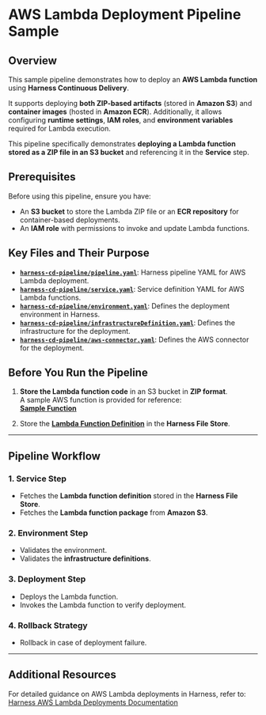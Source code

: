 # AWS Lambda Deployment Pipeline Sample

## Overview

This sample pipeline demonstrates how to deploy an **AWS Lambda function** using **Harness Continuous Delivery**. 

It supports deploying **both ZIP-based artifacts** (stored in **Amazon S3**) and **container images** (hosted in **Amazon ECR**). Additionally, it allows configuring **runtime settings**, **IAM roles**, and **environment variables** required for Lambda execution.

This pipeline specifically demonstrates **deploying a Lambda function stored as a ZIP file in an S3 bucket** and referencing it in the **Service** step.


## Prerequisites

Before using this pipeline, ensure you have:

- An **S3 bucket** to store the Lambda ZIP file or an **ECR repository** for container-based deployments.
- An **IAM role** with permissions to invoke and update Lambda functions.


## Key Files and Their Purpose

- [**`harness-cd-pipeline/pipeline.yaml`**](./harnesscd-pipeline/pipeline.yml): Harness pipeline YAML for AWS Lambda deployment.
- [**`harness-cd-pipeline/service.yaml`**](./harnesscd-pipeline/service.yml): Service definition YAML for AWS Lambda functions.
- [**`harness-cd-pipeline/environment.yaml`**](./harnesscd-pipeline/environment.yml): Defines the deployment environment in Harness.
- [**`harness-cd-pipeline/infrastructureDefinition.yaml`**](./harnesscd-pipeline/infrastructure-definition.yml): Defines the infrastructure for the deployment.
- [**`harness-cd-pipeline/aws-connector.yaml`**](./harnesscd-pipeline/aws-connector.yml): Defines the AWS connector for the deployment.


## Before You Run the Pipeline

1. **Store the Lambda function code** in an S3 bucket in **ZIP format**.  
   A sample AWS function is provided for reference:  
   [**Sample Function**](./hello_world.zip)

2. Store the [**Lambda Function Definition**](./function-definition.json) in the **Harness File Store**.

---

## Pipeline Workflow

### **1. Service Step**
- Fetches the **Lambda function definition** stored in the **Harness File Store**.
- Fetches the **Lambda function package** from **Amazon S3**.

### **2. Environment Step**
- Validates the environment.
- Validates the **infrastructure definitions**.

### **3. Deployment Step**
- Deploys the Lambda function.
- Invokes the Lambda function to verify deployment.

### **4. Rollback Strategy**
- Rollback in case of deployment failure.

---

## Additional Resources

For detailed guidance on AWS Lambda deployments in Harness, refer to:  
[Harness AWS Lambda Deployments Documentation](https://developer.harness.io/docs/continuous-delivery/deploy-srv-diff-platforms/aws/aws-lambda-deployments)
